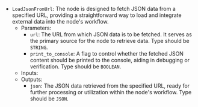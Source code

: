 - `LoadJsonFromUrl`: The node is designed to fetch JSON data from a specified URL, providing a straightforward way to load and integrate external data into the node's workflow.
    - Parameters:
        - `url`: The URL from which JSON data is to be fetched. It serves as the primary source for the node to retrieve data. Type should be `STRING`.
        - `print_to_console`: A flag to control whether the fetched JSON content should be printed to the console, aiding in debugging or verification. Type should be `BOOLEAN`.
    - Inputs:
    - Outputs:
        - `json`: The JSON data retrieved from the specified URL, ready for further processing or utilization within the node's workflow. Type should be `JSON`.
